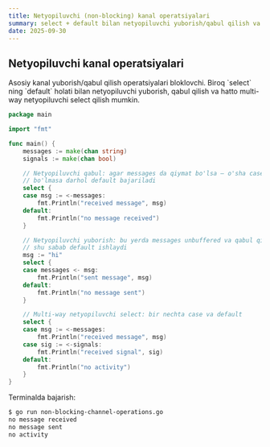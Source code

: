 ```yaml
---
title: Netyopiluvchi (non-blocking) kanal operatsiyalari
summary: select + default bilan netyopiluvchi yuborish/qabul qilish va multi-way select.
date: 2025-09-30
---
```


## Netyopiluvchi kanal operatsiyalari

<div class="my-md-content">
Asosiy kanal yuborish/qabul qilish operatsiyalari bloklovchi. Biroq `select` ning `default` holati bilan netyopiluvchi yuborish, qabul qilish va hatto multi-way netyopiluvchi select qilish mumkin.

```go
package main

import "fmt"

func main() {
    messages := make(chan string)
    signals := make(chan bool)

    // Netyopiluvchi qabul: agar messages da qiymat bo'lsa — o'sha case ishlaydi,
    // bo'lmasa darhol default bajariladi
    select {
    case msg := <-messages:
        fmt.Println("received message", msg)
    default:
        fmt.Println("no message received")
    }

    // Netyopiluvchi yuborish: bu yerda messages unbuffered va qabul qiluvchi yo'q,
    // shu sabab default ishlaydi
    msg := "hi"
    select {
    case messages <- msg:
        fmt.Println("sent message", msg)
    default:
        fmt.Println("no message sent")
    }

    // Multi-way netyopiluvchi select: bir nechta case va default
    select {
    case msg := <-messages:
        fmt.Println("received message", msg)
    case sig := <-signals:
        fmt.Println("received signal", sig)
    default:
        fmt.Println("no activity")
    }
}
```

Terminalda bajarish:
```bash
$ go run non-blocking-channel-operations.go 
no message received
no message sent
no activity
```
</div>
